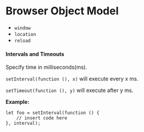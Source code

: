 # Browser Object Model

- `window`
- `location`
- `reload`
#### Intervals and Timeouts

Specify time in milliseconds(ms).

`setInterval(function (), x)`
will execute every x ms.

`setTimeout(function (), y)`
will execute after y ms.

**Example:**
    
    let foo = setInterval(function () {
        // insert code here
    }, interval);